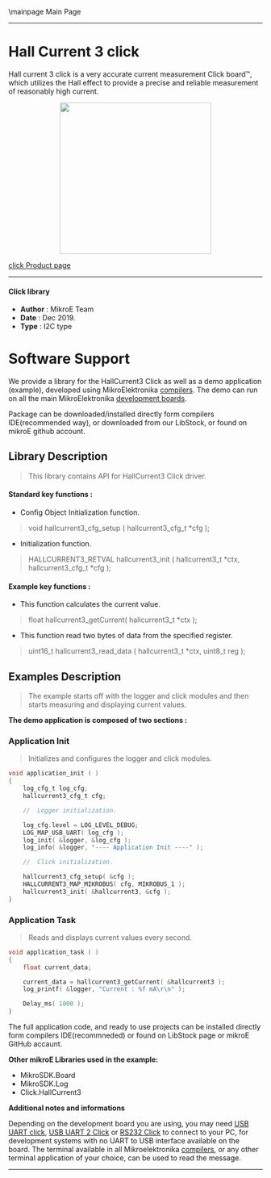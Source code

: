 \mainpage Main Page
 
---
# Hall Current 3 click

Hall current 3 click is a very accurate current measurement Click board™, which utilizes the Hall effect to provide a precise and reliable measurement of reasonably high current. 

<p align="center">
  <img src="https://download.mikroe.com/images/click_for_ide/hallcurrent3_click.png" height=300px>
</p>

[click Product page](https://www.mikroe.com/hall-current-3-click)

---

#### Click library 

- **Author**        : MikroE Team
- **Date**          : Dec 2019.
- **Type**          : I2C type


# Software Support

We provide a library for the HallCurrent3 Click 
as well as a demo application (example), developed using MikroElektronika 
[compilers](https://shop.mikroe.com/compilers). 
The demo can run on all the main MikroElektronika [development boards](https://shop.mikroe.com/development-boards).

Package can be downloaded/installed directly form compilers IDE(recommended way), or downloaded from our LibStock, or found on mikroE github account. 

## Library Description

> This library contains API for HallCurrent3 Click driver.

#### Standard key functions :

- Config Object Initialization function.
> void hallcurrent3_cfg_setup ( hallcurrent3_cfg_t *cfg ); 
 
- Initialization function.
> HALLCURRENT3_RETVAL hallcurrent3_init ( hallcurrent3_t *ctx, hallcurrent3_cfg_t *cfg );

#### Example key functions :

- This function calculates the current value.
> float hallcurrent3_getCurrent( hallcurrent3_t *ctx );
 
- This function read two bytes of data from the specified register.
> uint16_t hallcurrent3_read_data ( hallcurrent3_t *ctx, uint8_t reg );

## Examples Description

> The example starts off with the logger and click modules and then starts measuring and displaying current values.

**The demo application is composed of two sections :**

### Application Init 

> Initializes and configures the logger and click modules.

```c
void application_init ( )
{
    log_cfg_t log_cfg;
    hallcurrent3_cfg_t cfg;

    //  Logger initialization.

    log_cfg.level = LOG_LEVEL_DEBUG;
    LOG_MAP_USB_UART( log_cfg );
    log_init( &logger, &log_cfg );
    log_info( &logger, "---- Application Init ----" );

    //  Click initialization.

    hallcurrent3_cfg_setup( &cfg );
    HALLCURRENT3_MAP_MIKROBUS( cfg, MIKROBUS_1 );
    hallcurrent3_init( &hallcurrent3, &cfg );
}
```

### Application Task

> Reads and displays current values every second.

```c
void application_task ( )
{
    float current_data;

    current_data = hallcurrent3_getCurrent( &hallcurrent3 );
    log_printf( &logger, "Current : %f mA\r\n" );

    Delay_ms( 1000 );
}
```

The full application code, and ready to use projects can be  installed directly form compilers IDE(recommneded) or found on LibStock page or mikroE GitHub accaunt.

**Other mikroE Libraries used in the example:** 

- MikroSDK.Board
- MikroSDK.Log
- Click.HallCurrent3

**Additional notes and informations**

Depending on the development board you are using, you may need 
[USB UART click](https://shop.mikroe.com/usb-uart-click), 
[USB UART 2 Click](https://shop.mikroe.com/usb-uart-2-click) or 
[RS232 Click](https://shop.mikroe.com/rs232-click) to connect to your PC, for 
development systems with no UART to USB interface available on the board. The 
terminal available in all Mikroelektronika 
[compilers](https://shop.mikroe.com/compilers), or any other terminal application 
of your choice, can be used to read the message.

---
